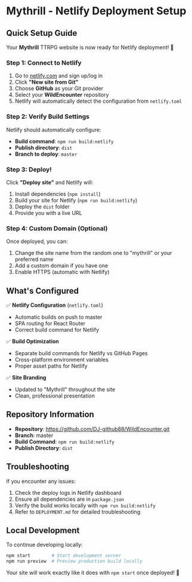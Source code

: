 # Mythrill - Netlify Deployment Setup

## Quick Setup Guide

Your **Mythrill** TTRPG website is now ready for Netlify deployment! 🎉

### Step 1: Connect to Netlify

1. Go to [netlify.com](https://netlify.com) and sign up/log in
2. Click **"New site from Git"**
3. Choose **GitHub** as your Git provider
4. Select your **WildEncounter** repository
5. Netlify will automatically detect the configuration from `netlify.toml`

### Step 2: Verify Build Settings

Netlify should automatically configure:
- **Build command**: `npm run build:netlify`
- **Publish directory**: `dist`
- **Branch to deploy**: `master`

### Step 3: Deploy!

Click **"Deploy site"** and Netlify will:
1. Install dependencies (`npm install`)
2. Build your site for Netlify (`npm run build:netlify`)
3. Deploy the `dist` folder
4. Provide you with a live URL

### Step 4: Custom Domain (Optional)

Once deployed, you can:
1. Change the site name from the random one to "mythrill" or your preferred name
2. Add a custom domain if you have one
3. Enable HTTPS (automatic with Netlify)

## What's Configured

✅ **Netlify Configuration** (`netlify.toml`)
- Automatic builds on push to master
- SPA routing for React Router
- Correct build command for Netlify

✅ **Build Optimization**
- Separate build commands for Netlify vs GitHub Pages
- Cross-platform environment variables
- Proper asset paths for Netlify

✅ **Site Branding**
- Updated to "Mythrill" throughout the site
- Clean, professional presentation

## Repository Information

- **Repository**: https://github.com/DJ-github88/WildEncounter.git
- **Branch**: master
- **Build Command**: `npm run build:netlify`
- **Publish Directory**: `dist`

## Troubleshooting

If you encounter any issues:
1. Check the deploy logs in Netlify dashboard
2. Ensure all dependencies are in `package.json`
3. Verify the build works locally with `npm run build:netlify`
4. Refer to `DEPLOYMENT.md` for detailed troubleshooting

## Local Development

To continue developing locally:
```bash
npm start        # Start development server
npm run preview  # Preview production build locally
```

Your site will work exactly like it does with `npm start` once deployed! 🚀
